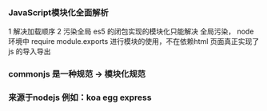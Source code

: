 ### JavaScript模块化全面解析


1 解决加载顺序
2 污染全局
es5  的闭包实现的模块化只能解决 全局污染，
node 环境中 require module.exports 进行模块的使用，不在依赖html 页面真正实现了js 的导入导出


### commonjs 是一种规范 -> 模块化规范
### 来源于nodejs  例如：koa egg express
